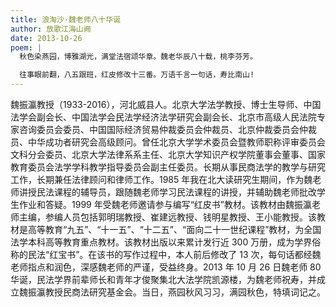 ```yaml
---
title: 浪淘沙·魏老师八十华诞
author: 放歌江海山阙
date: 2013-10-26
poem: |
  秋色染燕园，博雅湖光，满堂法宿颂华章。魏老华辰八十载，桃李芬芳。

  往事眼前翻，八五跟班，红皮修改十三番。万语千言一句话，寿比南山!
---
```


魏振瀛教授（1933-2016），河北威县人。北京大学法学教授、博士生导师、中国法学会副会长、中国法学会民法学经济法学研究会副会长、北京市高级人民法院专家咨询委员会委员、中国国际经济贸易仲裁委员会仲裁员、北京仲裁委员会仲裁员、中华成功者研究会高级顾问。曾任北京大学学术委员会暨教师职称评审委员会文科分会委员、北京大学法律系系主任、北京大学知识产权学院董事会董事、国家教育委员会法学学科教学指导委员会副主任委员。长期从事民商法学的教学与研究工作，长期兼任法律顾问和律师工作。1985 年我在北大读研究生期间，作为魏老师讲授民法课程的辅导员，跟随魏老师学习民法课程的讲授，并辅助魏老师批改学生作业和答疑。1999 年受魏老师邀请参与编写“红皮书”教材。该教材由魏振瀛老师主编，参编人员包括郭明瑞教授、崔建远教授、钱明星教授、王小能教授。该教材是高等教育“九五”、“十一五”、“十二五”、“面向二十一世纪课程”教材，为全国法学本科高等教育重点教材。该教材出版以来累计发行近 300 万册，成为学界俗称的民法“红宝书”。在该书的写作过程中，本人前后修改了 13 次，每句话都经魏老师指点和润色，深感魏老师的严谨，受益终身。2013 年 10 月 26 日魏老师 80 华诞，民法学界前辈师长和青年才俊聚集北大法学院凯源楼，为魏老师祝寿，并成立魏振瀛教授民商法研究基金会。当日，燕园秋风习习，满园秋色，特填词记之。

